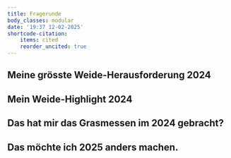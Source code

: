 ```yaml
---
title: Fragerunde
body_classes: modular
date: '19:37 12-02-2025'
shortcode-citation:
    items: cited
    reorder_uncited: true
---
```


## Meine grösste Weide-Herausforderung 2024


## Mein Weide-Highlight 2024

## Das hat mir das Grasmessen im 2024 gebracht?

## Das möchte ich 2025 anders machen.

